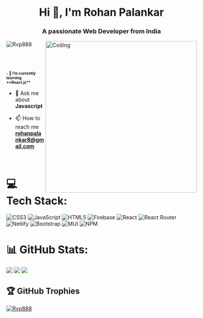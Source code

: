 <h1 align="center">Hi 👋, I'm Rohan Palankar</h1>
<h3 align="center">A passionate Web Developer from India</h3>
<img align="right" alt="Coding" width="400" src="https://cdn.dribbble.com/users/1162077/screenshots/3848914/programmer.gif">

<p> <img src="https://komarev.com/ghpvc/?username=Rvp888&label=Profile%20views&color=0e75b6&style=flat" alt="Rvp888" /> </p>
<br/>
<br/>

<h1 style="font-size:10px;">- 🌱 I’m currently learning **React.js**</h1>

- 💬 Ask me about **Javascript**

- 📫 How to reach me **rohanpalankar8@gmail.com**

<br/>

# 💻 Tech Stack:
![CSS3](https://img.shields.io/badge/css3-%231572B6.svg?style=for-the-badge&logo=css3&logoColor=white) ![JavaScript](https://img.shields.io/badge/javascript-%23323330.svg?style=for-the-badge&logo=javascript&logoColor=%23F7DF1E) ![HTML5](https://img.shields.io/badge/html5-%23E34F26.svg?style=for-the-badge&logo=html5&logoColor=white) ![Firebase](https://img.shields.io/badge/firebase-%23039BE5.svg?style=for-the-badge&logo=firebase) ![React](https://img.shields.io/badge/react-%2320232a.svg?style=for-the-badge&logo=react&logoColor=%2361DAFB) ![React Router](https://img.shields.io/badge/React_Router-CA4245?style=for-the-badge&logo=react-router&logoColor=white) ![Netlify](https://img.shields.io/badge/netlify-%23000000.svg?style=for-the-badge&logo=netlify&logoColor=#00C7B7) ![Bootstrap](https://img.shields.io/badge/bootstrap-%23563D7C.svg?style=for-the-badge&logo=bootstrap&logoColor=white) ![MUI](https://img.shields.io/badge/MUI-%230081CB.svg?style=for-the-badge&logo=material-ui&logoColor=white) ![NPM](https://img.shields.io/badge/NPM-%23000000.svg?style=for-the-badge&logo=npm&logoColor=white) 

# 📊 GitHub Stats:

![](https://github-readme-stats.vercel.app/api?username=Rvp888&theme=dark&hide_border=false&include_all_commits=false&count_private=false)
![](https://github-readme-stats.vercel.app/api/top-langs/?username=Rvp888&theme=dark&hide_border=false&include_all_commits=false&count_private=false&layout=compact)
![](https://github-readme-streak-stats.herokuapp.com/?user=Rvp888&theme=dark&hide_border=false)


## 🏆 GitHub Trophies
<p align="left"> <a href="https://github.com/ryo-ma/github-profile-trophy"><img src="https://github-profile-trophy.vercel.app/?username=Rvp888" alt="Rvp888" /></a> </p>
